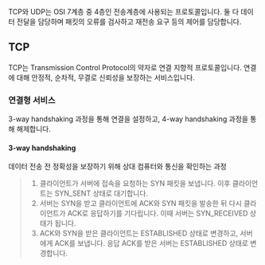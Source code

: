 TCP와 UDP는 OSI 7계층 중 4층인 전송계층에 사용되는 프로토콜입니다.
둘 다 데이터 전달을 담당하며 패킷의 오류를 검사하고 재전송 요구 등의 제어를 담당합니다.

## TCP
TCP는 Transmission Control Protocol의 약자로 연결 지향적 프로토콜입니다.
연결에 대해 안정적, 순차적, 무결로 신뢰성을 보장하는 서비스입니다.

### 연결형 서비스
3-way handshaking 과정을 통해 연결을 설정하고, 4-way handshaking 과정을 통해 해제합니다.

#### 3-way handshaking
데이터 전송 전 정확성을 보장하기 위해 상대 컴퓨터와 통신을 확인하는 과정
> 1. 클라이언트가 서버에 접속을 요청하는 SYN 패킷을 보냅니다. 이후 클라이언트는 SYN_SENT 상태로 대기합니다.
> 2. 서버는 SYN을 받고 클라이언트에 ACK와 SYN 패킷을 발송한 뒤 다시 클라이언트가 ACK로 응답하기를 기다립니다.
이때 서버는 SYN_RECEIVED 상태가 됩니다.
> 3. ACK와 SYN을 받은 클라이언트는 ESTABLISHED 상태로 변경하고, 서버에게 ACK를 보냅니다.
응답 ACK를 받은 서버는 ESTABLISHED 상태로 변경합니다.
